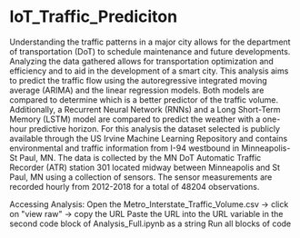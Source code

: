# IoT_Traffic_Prediciton
Understanding the traffic patterns in a major city allows for the department of transportation (DoT) to schedule maintenance and future developments. Analyzing the data gathered allows for transportation optimization and efficiency and to aid in the development of a smart city. This analysis aims to predict the traffic flow using the autoregressive integrated moving average (ARIMA) and the linear regression models. Both models are compared to determine which is a better predictor of the traffic volume. Additionally, a Recurrent Neural Network (RNNs) and a Long Short-Term Memory (LSTM) model are compared to predict the weather with a one-hour predictive horizon. For this analysis the dataset selected is publicly available through the US Irvine Machine Learning Repository and contains environmental and traffic information from I-94 westbound in Minneapolis-St Paul, MN. The data is collected by the MN DoT Automatic Traffic Recorder (ATR) station 301 located midway between Minneapolis and St Paul, MN using a collection of sensors. The sensor measurements are recorded hourly from 2012-2018 for a total of 48204 observations.

Accessing Analysis:
Open the Metro_Interstate_Traffic_Volume.csv -> click on "view raw" -> copy the URL
Paste the URL into the URL variable in the second code block of Analysis_Full.ipynb as a string
Run all blocks of code
